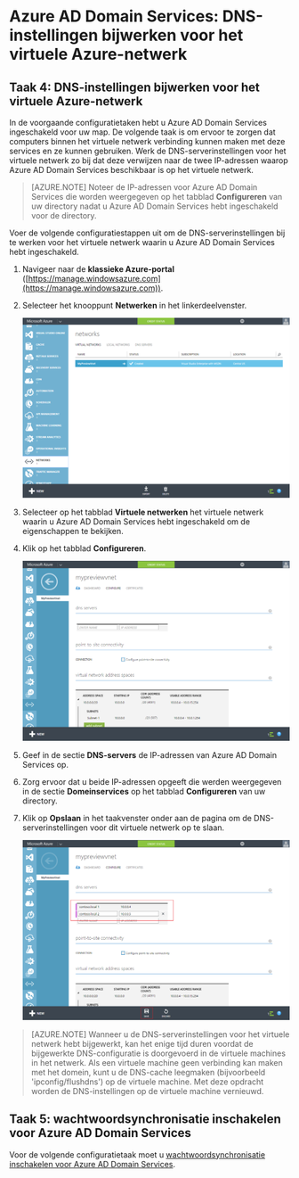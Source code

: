 <properties
    pageTitle="Azure AD Domain Services: DNS-instellingen bijwerken voor het virtuele Azure-netwerk | Microsoft Azure"
    description="Aan de slag met Azure Active Directory Domain Services"
    services="active-directory-ds"
    documentationCenter=""
    authors="mahesh-unnikrishnan"
    manager="stevenpo"
    editor="curtand"/>

<tags
    ms.service="active-directory-ds"
    ms.workload="identity"
    ms.tgt_pltfrm="na"
    ms.devlang="na"
    ms.topic="get-started-article"
    ms.date="09/21/2016"
    ms.author="maheshu"/>


# Azure AD Domain Services: DNS-instellingen bijwerken voor het virtuele Azure-netwerk

## Taak 4: DNS-instellingen bijwerken voor het virtuele Azure-netwerk
In de voorgaande configuratietaken hebt u Azure AD Domain Services ingeschakeld voor uw map. De volgende taak is om ervoor te zorgen dat computers binnen het virtuele netwerk verbinding kunnen maken met deze services en ze kunnen gebruiken. Werk de DNS-serverinstellingen voor het virtuele netwerk zo bij dat deze verwijzen naar de twee IP-adressen waarop Azure AD Domain Services beschikbaar is op het virtuele netwerk.

> [AZURE.NOTE] Noteer de IP-adressen voor Azure AD Domain Services die worden weergegeven op het tabblad **Configureren** van uw directory nadat u Azure AD Domain Services hebt ingeschakeld voor de directory.

Voer de volgende configuratiestappen uit om de DNS-serverinstellingen bij te werken voor het virtuele netwerk waarin u Azure AD Domain Services hebt ingeschakeld.

1. Navigeer naar de **klassieke Azure-portal** ([https://manage.windowsazure.com](https://manage.windowsazure.com)).

2. Selecteer het knooppunt **Netwerken** in het linkerdeelvenster.

    ![Knooppunt Virtuele netwerken](./media/active-directory-domain-services-getting-started/virtual-network-select.png)

3. Selecteer op het tabblad **Virtuele netwerken** het virtuele netwerk waarin u Azure AD Domain Services hebt ingeschakeld om de eigenschappen te bekijken.

4. Klik op het tabblad **Configureren**.

    ![Knooppunt Virtuele netwerken](./media/active-directory-domain-services-getting-started/virtual-network-configure-tab.png)

5. Geef in de sectie **DNS-servers** de IP-adressen van Azure AD Domain Services op.

6. Zorg ervoor dat u beide IP-adressen opgeeft die werden weergegeven in de sectie **Domeinservices** op het tabblad **Configureren** van uw directory.

7. Klik op **Opslaan** in het taakvenster onder aan de pagina om de DNS-serverinstellingen voor dit virtuele netwerk op te slaan.

   ![De DNS-serverinstellingen bijwerken voor het virtuele netwerk](./media/active-directory-domain-services-getting-started/update-dns.png)

> [AZURE.NOTE] Wanneer u de DNS-serverinstellingen voor het virtuele netwerk hebt bijgewerkt, kan het enige tijd duren voordat de bijgewerkte DNS-configuratie is doorgevoerd in de virtuele machines in het netwerk. Als een virtuele machine geen verbinding kan maken met het domein, kunt u de DNS-cache leegmaken (bijvoorbeeld 'ipconfig/flushdns') op de virtuele machine. Met deze opdracht worden de DNS-instellingen op de virtuele machine vernieuwd.


## Taak 5: wachtwoordsynchronisatie inschakelen voor Azure AD Domain Services
Voor de volgende configuratietaak moet u [wachtwoordsynchronisatie inschakelen voor Azure AD Domain Services](active-directory-ds-getting-started-password-sync.md).



<!--HONumber=Sep16_HO4-->


